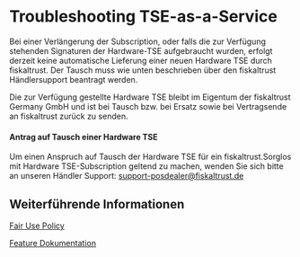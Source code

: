 # Troubleshooting TSE-as-a-Service

Bei einer Verlängerung der Subscription, oder falls die zur Verfügung stehenden Signaturen der Hardware-TSE aufgebraucht wurden, erfolgt derzeit keine automatische Lieferung einer neuen Hardware TSE durch fiskaltrust. Der Tausch muss wie unten beschrieben über den fiskaltrust Händlersupport beantragt werden.

Die zur Verfügung gestellte Hardware TSE bleibt im Eigentum der fiskaltrust Germany GmbH und ist bei Tausch bzw. bei Ersatz sowie bei Vertragsende an fiskaltrust zurück zu senden.

#### Antrag auf Tausch einer Hardware TSE

Um einen Anspruch auf Tausch der Hardware TSE für ein fiskaltrust.Sorglos mit Hardware TSE-Subscription geltend zu machen, wenden Sie sich bitte an unseren Händler Support:  [support-posdealer@fiskaltrust.de](mailto:isupport-posdealer@fiskaltrust.de)

## Weiterführende Informationen

[Fair Use Policy](../../for-posoperators/market-de-fair-use-policy.md)

[Feature Dokumentation](../../product-service-description/compliance-as-a-service/features/basics/tse-as-a-service/README.md)
